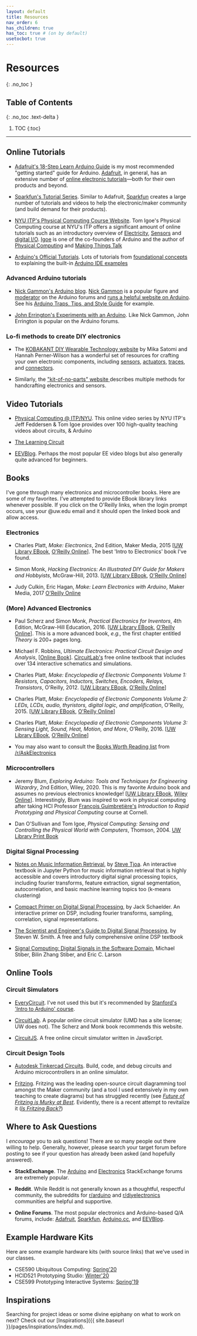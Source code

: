 ```yaml
---
layout: default
title: Resources
nav_order: 6
has_children: true
has_toc: true # (on by default)
usetocbot: true
---
```

# Resources
{: .no_toc }

## Table of Contents
{: .no_toc .text-delta }

1. TOC
{:toc}
---

## Online Tutorials

- [Adafruit's 18-Step Learn Arduino Guide](https://learn.adafruit.com/series/learn-arduino) is my most recommended "getting started" guide for Arduino. [Adafruit](https://www.adafruit.com), in general, has an extensive number of [online electronic tutorials](https://learn.adafruit.com/)—both for their own products and beyond.

<!-- The old version of the Adafruit Arduino tutorial is by Lady Ada herself: https://learn.adafruit.com/ladyadas-learn-arduino-lesson-number-0 -->

- [Sparkfun's Tutorial Series](https://learn.sparkfun.com/tutorials). Similar to Adafruit, [Sparkfun](https://www.sparkfun.com/) creates a large number of tutorials and videos to help the electronic/maker community (and build demand for their products).

- [NYU ITP's Physical Computing Course Website](https://itp.nyu.edu/physcomp/). Tom Igoe's Physical Computing course at NYU's ITP offers a significant amount of online tutorials such as an introductory overview of [Electricity](https://itp.nyu.edu/physcomp/lessons/electronics/electricity-the-basics/), [Sensors](https://itp.nyu.edu/physcomp/lessons/sensors-the-basics/) and [digital I/O](https://itp.nyu.edu/physcomp/lessons/microcontrollers/digital-input-output/). [Igoe](https://tigoe.com/) is one of the co-founders of Arduino and the author of [Physical Computing](https://www.amazon.com/Physical-Computing-Sensing-Controlling-Computers/dp/159200346X) and [Making Things Talk](http://shop.oreilly.com/product/9780596510510.do)

- [Arduino's Official Tutorials](https://www.arduino.cc/en/Tutorial/HomePage). Lots of tutorials from [foundational concepts](https://www.arduino.cc/en/Tutorial/Foundations) to explaining the built-in [Arduino IDE examples](https://www.arduino.cc/en/Tutorial/BuiltInExamples)

<!-- Instructables also has an 'Intro to Arduino' tutorial series: https://www.instructables.com/class/Arduino-Class/ taught by Becky Stern -->

### Advanced Arduino tutorials

- [Nick Gammon's Arduino blog](http://www.gammon.com.au/forum/index.php?bbtopic_id=123). [Nick Gammon](https://github.com/nickgammon) is a popular figure and [moderator](https://forum.arduino.cc/index.php?action=profile;u=36095) on the Arduino forums and [runs a helpful website on Arduino](http://www.gammon.com.au/forum/index.php?bbtopic_id=123). See his [Arduino Traps, Tips, and Style Guide](http://www.gammon.com.au/forum/?id=12153) for example.

- [John Errington's Experiments with an Arduino](http://www.skillbank.co.uk/arduino/index.htm). Like Nick Gammon, John Errington is popular on the Arduino forums.

### Lo-fi methods to create DIY electronics

- The [KOBAKANT DIY Wearable Technology website](https://www.kobakant.at/DIY/) by Mika Satomi and Hannah Perner-Wilson has a wonderful set of resources for crafting your own electronic components, including [sensors](https://www.kobakant.at/DIY/?cat=26), [actuators](https://www.kobakant.at/DIY/?cat=28), [traces](https://www.kobakant.at/DIY/?cat=38), and [connectors](https://www.kobakant.at/DIY/?cat=32).

- Similarly, the ["kit-of-no-parts" website ](http://konp.plusea.at/) describes multiple methods for handcrafting electronics and sensors.

## Video Tutorials

- [Physical Computing @ ITP/NYU](https://vimeo.com/channels/pcomp). This online video series by NYU ITP's Jeff Feddersen & Tom Igoe provides over 100 high-quality teaching videos about circuits, & Arduino

- [The Learning Circuit](https://www.youtube.com/playlist?list=PLwO8CTSLTkii9S_vhEOsyJ17RI3jjBZ95)

- [EEVBlog](https://www.eevblog.com/fundamentals/). Perhaps the most popular EE video blogs but also generally quite advanced for beginners.

## Books

I've gone through many electronics and microcontroller books. Here are some of my favorites. I've attempted to provide EBook library links whenever possible. If you click on the O'Reilly links, when the login prompt occurs, use your @uw.edu email and it should open the linked book and allow access.

### Electronics

- Charles Platt, *Make: Electronics*, 2nd Edition, Maker Media, 2015 [[UW Library EBook](https://alliance-primo.hosted.exlibrisgroup.com/permalink/f/kjtuig/CP71290798850001451), [O'Reilly Online](https://learning.oreilly.com/library/view/make-electronics-2nd/9781680450255/)]. The best 'Intro to Electronics' book I've found.

- Simon Monk, *Hacking Electronics: An Illustrated DIY Guide for Makers and Hobbyists*, McGraw-Hill, 2013. [[UW Library EBook](https://alliance-primo.hosted.exlibrisgroup.com/permalink/f/kjtuig/CP71297764200001451), [O'Reilly Online](https://learning.oreilly.com/library/view/hacking-electronics-an/9780071802369/)]

- Judy Culkin, Eric Hagan, *Make: Learn Electronics with Arduino*, Maker Media, 2017 [O'Reilly Online](https://learning.oreilly.com/library/view/learn-electronics-with/9781680454420/)

### (More) Advanced Electronics

- Paul Scherz and Simon Monk, *Practical Electronics for Inventors*, 4th Edition, McGraw-Hill Education, 2016. [[UW Library EBook](https://alliance-primo.hosted.exlibrisgroup.com/permalink/f/kjtuig/CP71291894620001451), [O'Reilly Online](https://learning.oreilly.com/library/view/practical-electronics-for/9781259587559)]. This is a more advanced book, *e.g.,* the first chapter entitled *Theory* is 200+ pages long.
  
- Michael F. Robbins, *Ultimate Electronics: Practical Circuit Design and Analysis*, [[Online Book](https://ultimateelectronicsbook.com/)]. [CircuitLab's](https://www.circuitlab.com/) free online textbook that includes over 134 interactive schematics and simulations.

- Charles Platt, *Make: Encyclopedia of Electronic Components Volume 1: Resistors, Capacitors, Inductors, Switches, Encoders, Relays, Transistors*, O'Reilly, 2012. [[UW Library EBook](https://alliance-primo.hosted.exlibrisgroup.com/permalink/f/kjtuig/CP71290698970001451), [O'Reilly Online](https://learning.oreilly.com/library/view/encyclopedia-of-electronic/9781449333881/)]

- Charles Platt, *Make: Encyclopedia of Electronic Components Volume 2: LEDs, LCDs, audio, thyristors, digital logic, and amplification*, O'Reilly, 2015. [[UW Library EBook](https://alliance-primo.hosted.exlibrisgroup.com/permalink/f/kjtuig/CP71290765560001451), [O'Reilly Online](https://learning.oreilly.com/library/view/encyclopedia-of-electronic/9781449334178/)]

- Charles Platt, *Make: Encyclopedia of Electronic Components Volume 3: Sensing Light, Sound, Heat, Motion, and More*, O'Reilly, 2016. [[UW Library EBook](https://alliance-primo.hosted.exlibrisgroup.com/permalink/f/kjtuig/CP71290815340001451), [O'Reilly Online](https://learning.oreilly.com/library/view/encyclopedia-of-electronic/9781449334307)]

- You may also want to consult the [Books Worth Reading list](https://us.reddit.com/r/AskElectronics/wiki/education#wiki_books_worth_reading) from [/r/AskElectronics](https://us.reddit.com/r/AskElectronics/)

### Microcontrollers

- Jeremy Blum, *Exploring Arduino: Tools and Techniques for Engineering Wizardry*, 2nd Edition, Wiley, 2020. This is my favorite Arduino book and assumes no previous electronics knowledge! [[UW Library EBook](https://alliance-primo.hosted.exlibrisgroup.com/permalink/f/kjtuig/CP51311244450001451), [Wiley Online](https://onlinelibrary-wiley-com.offcampus.lib.washington.edu/doi/book/10.1002/9781119405320)]. Interestingly, Blum was inspired to work in physical computing after taking HCI Professor [François Guimbretière's](https://www.cs.cornell.edu/~francois/) *Introduction to Rapid Prototyping and Physical Computing* course at Cornell.

- Dan O'Sullivan and Tom Igoe, *Physical Computing: Sensing and Controlling the Physical World with Computers*, Thomson, 2004. [UW Library Print Book](https://alliance-primo.hosted.exlibrisgroup.com/permalink/f/kjtuig/CP71142983320001451)

<!-- Machine Learning -->
<!-- Koul, A., Ganju, Siddha, & Kasam, Meher. (2019). Practical deep learning for cloud, mobile, and edge : Real-world AI and computer-vision projects using Python, Keras and TensorFlow (First ed.). Sebastopol: O'Reilly Media, Incorporated. https://alliance-primo.hosted.exlibrisgroup.com/permalink/f/kjtuig/CP71312408300001451 -->

### Digital Signal Processing

- [Notes on Music Information Retrieval](https://musicinformationretrieval.com/), by [Steve Tjoa](https://github.com/stevetjoa/). An interactive textbook in Jupyter Python for music information retrieval that is highly accessible and covers introductory digital signal processing topics, including fourier transforms, feature extraction, signal segmentation, autocorrelation, and basic machine learning topics too (k-means clustering)

- [Compact Primer on Digital Signal Processing](https://jackschaedler.github.io/circles-sines-signals/index.html), by Jack Schaelder. An interactive primer on DSP, including fourier transforms, sampling, correlation, signal representations.

- [The Scientist and Engineer's Guide to Digital Signal Processing](http://www.dspguide.com/pdfbook.htm), by Steven W. Smith. A free and fully comprehensive online DSP textbook

- [Signal Computing: Digital Signals in the Software Domain](http://faculty.washington.edu/stiber/pubs/Signal-Computing/Signal%20Computing.pdf), Michael Stiber, Bilin Zhang Stiber, and Eric C. Larson

## Online Tools

### Circuit Simulators

- [EveryCircuit](http://everycircuit.com/). I've not used this but it's recommended by [Stanford's 'Intro to Arduino' course](https://web.stanford.edu/class/archive/engr/engr40m.1178/).

- [CircuitLab](https://www.circuitlab.com/). A popular online circuit simulator (UMD has a site license; UW does not). The Scherz and Monk book recommends this website.

- [CircuitJS](https://www.falstad.com/circuit/circuitjs.html). A free online circuit simulator written in JavaScript.

### Circuit Design Tools

- [Autodesk Tinkercad Circuits](https://www.tinkercad.com/circuits). Build, code, and debug circuits and Arduino microcontrollers in an online simulator.

- [Fritzing](https://fritzing.org/). Fritzing was the leading open-source circuit diagramming tool amongst the Maker community (and a tool I used extensively in my own teaching to create diagrams) but has struggled recently (see [*Future of Fritzing is Murky at Best*](https://hackaday.com/2019/02/14/the-future-of-fritzing-is-murky-at-best/). Evidently, there is a recent attempt to revitalize it ([*Is Fritzing Back?*](https://hackaday.com/2019/04/30/fritzing-is-back-and-this-time-its-written-in-javascript/))

## Where to Ask Questions

I *encourage* you to ask questions! There are so many people out there willing to help. Generally, however, please search your target forum before posting to see if your question has already been asked (and hopefully answered).

- **StackExchange**. The [Arduino](https://arduino.stackexchange.com/) and [Electronics](https://electronics.stackexchange.com/) StackExchange forums are extremely popular. 

- **Reddit**. While Reddit is not generally known as a thoughtful, respectful community, the subreddits for [r/arduino](https://www.reddit.com/r/arduino/) and [r/diyelectronics](https://www.reddit.com/r/diyelectronics/) communities are helpful and supportive.

- **Online Forums**. The most popular electronics and Arduino-based Q/A forums, include: [Adafruit](https://forums.adafruit.com/viewforum.php?f=37&sid=39a6c8dce50981dcc363bdd5b0a77b23), [Sparkfun](https://forum.sparkfun.com/index.php), [Arduino.cc](https://forum.arduino.cc/), and [EEVBlog](https://www.eevblog.com/forum/).

<!-- Nick Gammon forum: https://www.gammon.com.au/forum/index.php?bbtopic_id=123 -->

## Example Hardware Kits

Here are some example hardware kits (with source links) that we've used in our classes.

- CSE590 Ubiquitous Computing: [Spring'20](https://docs.google.com/spreadsheets/d/177bLxoFWkBTETf0IBI6YSj0D7ARB_cDI5G91fDpNaeg/edit?usp=sharing)
- HCID521 Prototyping Studio: [Winter'20](https://docs.google.com/spreadsheets/d/1KeoEjHCCumzPbEeb42TR2nPVxbmhVrfT0AzasvnKFPU/edit?usp=sharing)
- CSE599 Prototyping Interactive Systems: [Spring'19](https://docs.google.com/spreadsheets/d/15ltWMcmYbSrWlz8ajt5TZfj8ZXctMJVueplwYYdZKdc/edit?usp=sharing)

## Inspirations

Searching for project ideas or some divine epiphany on what to work on next? Check out our [Inspirations]({{ site.baseurl }}/pages/inspirations/index.md).